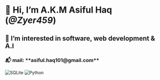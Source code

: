 <h1>👋 Hi, I’m A.K.M Asiful Haq (<i>@Zyer459</i>)</h1>
<h2>👀 I’m interested in software, web development & A.I </h2>
<h3>📬 mail: **asiful.haq101@gmail.com**</h3>

<!---
Zyer459/Zyer459 is a ✨ special ✨ repository because its `README.md` (this file) appears on your GitHub profile.
You can click the Preview link to take a look at your changes.
--->
![SQLite](https://img.shields.io/badge/sqlite-%2307405e.svg?style=for-the-badge&logo=sqlite&logoColor=white)
![Python](https://img.shields.io/badge/python-3670A0?style=for-the-badge&logo=python&logoColor=ffdd54)
